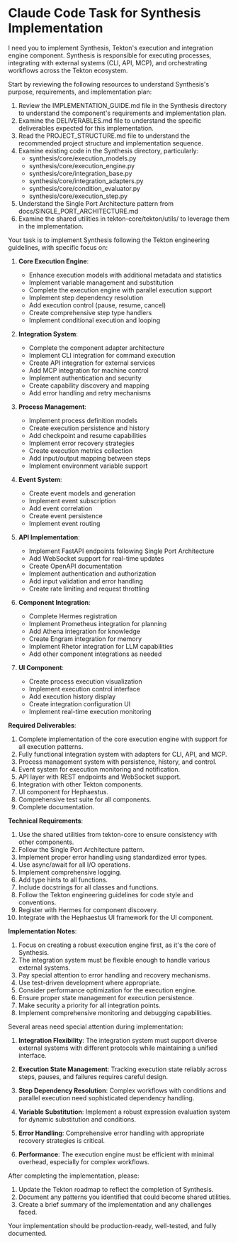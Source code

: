 # Claude Code Task for Synthesis Implementation

I need you to implement Synthesis, Tekton's execution and integration engine component. Synthesis is responsible for executing processes, integrating with external systems (CLI, API, MCP), and orchestrating workflows across the Tekton ecosystem.

Start by reviewing the following resources to understand Synthesis's purpose, requirements, and implementation plan:

1. Review the IMPLEMENTATION_GUIDE.md file in the Synthesis directory to understand the component's requirements and implementation plan.
2. Examine the DELIVERABLES.md file to understand the specific deliverables expected for this implementation.
3. Read the PROJECT_STRUCTURE.md file to understand the recommended project structure and implementation sequence.
4. Examine existing code in the Synthesis directory, particularly:
   - synthesis/core/execution_models.py
   - synthesis/core/execution_engine.py
   - synthesis/core/integration_base.py
   - synthesis/core/integration_adapters.py
   - synthesis/core/condition_evaluator.py
   - synthesis/core/execution_step.py
5. Understand the Single Port Architecture pattern from docs/SINGLE_PORT_ARCHITECTURE.md
6. Examine the shared utilities in tekton-core/tekton/utils/ to leverage them in the implementation.

Your task is to implement Synthesis following the Tekton engineering guidelines, with specific focus on:

1. **Core Execution Engine**:
   - Enhance execution models with additional metadata and statistics
   - Implement variable management and substitution
   - Complete the execution engine with parallel execution support
   - Implement step dependency resolution
   - Add execution control (pause, resume, cancel)
   - Create comprehensive step type handlers
   - Implement conditional execution and looping

2. **Integration System**:
   - Complete the component adapter architecture
   - Implement CLI integration for command execution
   - Create API integration for external services
   - Add MCP integration for machine control
   - Implement authentication and security
   - Create capability discovery and mapping
   - Add error handling and retry mechanisms

3. **Process Management**:
   - Implement process definition models
   - Create execution persistence and history
   - Add checkpoint and resume capabilities
   - Implement error recovery strategies
   - Create execution metrics collection
   - Add input/output mapping between steps
   - Implement environment variable support

4. **Event System**:
   - Create event models and generation
   - Implement event subscription
   - Add event correlation
   - Create event persistence
   - Implement event routing

5. **API Implementation**:
   - Implement FastAPI endpoints following Single Port Architecture
   - Add WebSocket support for real-time updates
   - Create OpenAPI documentation
   - Implement authentication and authorization
   - Add input validation and error handling
   - Create rate limiting and request throttling

6. **Component Integration**:
   - Complete Hermes registration
   - Implement Prometheus integration for planning
   - Add Athena integration for knowledge
   - Create Engram integration for memory
   - Implement Rhetor integration for LLM capabilities
   - Add other component integrations as needed

7. **UI Component**:
   - Create process execution visualization
   - Implement execution control interface
   - Add execution history display
   - Create integration configuration UI
   - Implement real-time execution monitoring

**Required Deliverables**:

1. Complete implementation of the core execution engine with support for all execution patterns.
2. Fully functional integration system with adapters for CLI, API, and MCP.
3. Process management system with persistence, history, and control.
4. Event system for execution monitoring and notification.
5. API layer with REST endpoints and WebSocket support.
6. Integration with other Tekton components.
7. UI component for Hephaestus.
8. Comprehensive test suite for all components.
9. Complete documentation.

**Technical Requirements**:

1. Use the shared utilities from tekton-core to ensure consistency with other components.
2. Follow the Single Port Architecture pattern.
3. Implement proper error handling using standardized error types.
4. Use async/await for all I/O operations.
5. Implement comprehensive logging.
6. Add type hints to all functions.
7. Include docstrings for all classes and functions.
8. Follow the Tekton engineering guidelines for code style and conventions.
9. Register with Hermes for component discovery.
10. Integrate with the Hephaestus UI framework for the UI component.

**Implementation Notes**:

1. Focus on creating a robust execution engine first, as it's the core of Synthesis.
2. The integration system must be flexible enough to handle various external systems.
3. Pay special attention to error handling and recovery mechanisms.
4. Use test-driven development where appropriate.
5. Consider performance optimization for the execution engine.
6. Ensure proper state management for execution persistence.
7. Make security a priority for all integration points.
8. Implement comprehensive monitoring and debugging capabilities.

Several areas need special attention during implementation:

1. **Integration Flexibility**: The integration system must support diverse external systems with different protocols while maintaining a unified interface.

2. **Execution State Management**: Tracking execution state reliably across steps, pauses, and failures requires careful design.

3. **Step Dependency Resolution**: Complex workflows with conditions and parallel execution need sophisticated dependency handling.

4. **Variable Substitution**: Implement a robust expression evaluation system for dynamic substitution and conditions.

5. **Error Handling**: Comprehensive error handling with appropriate recovery strategies is critical.

6. **Performance**: The execution engine must be efficient with minimal overhead, especially for complex workflows.

After completing the implementation, please:

1. Update the Tekton roadmap to reflect the completion of Synthesis.
2. Document any patterns you identified that could become shared utilities.
3. Create a brief summary of the implementation and any challenges faced.

Your implementation should be production-ready, well-tested, and fully documented.